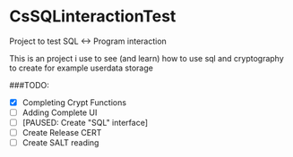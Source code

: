 # CsSQLinteractionTest
Project to test SQL &lt;-> Program interaction

This is an project i use to see (and learn) how to use sql and cryptography to create for example userdata storage

###TODO:
- [x] Completing Crypt Functions
- [ ] Adding Complete UI
- [ ] [PAUSED: Create "SQL" interface]
- [ ] Create Release CERT
- [ ] Create SALT reading

